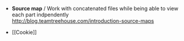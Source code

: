 * **Source map** / Work with concatenated files while being able to view each part indpendently   
http://blog.teamtreehouse.com/introduction-source-maps

* [[Cookie]] 